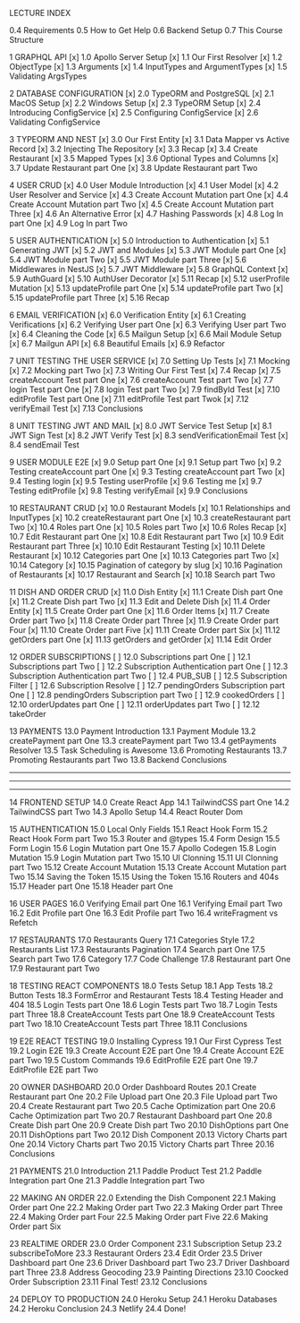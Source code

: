 LECTURE INDEX

0.4 Requirements
0.5 How to Get Help
0.6 Backend Setup
0.7 This Course Structure

1 GRAPHQL API
[x] 1.0 Apollo Server Setup
[x] 1.1 Our First Resolver
[x] 1.2 ObjectType
[x] 1.3 Arguments
[x] 1.4 InputTypes and ArgumentTypes
[x] 1.5 Validating ArgsTypes

2 DATABASE CONFIGURATION
[x] 2.0 TypeORM and PostgreSQL
[x] 2.1 MacOS Setup
[x] 2.2 Windows Setup
[x] 2.3 TypeORM Setup
[x] 2.4 Introducing ConfigService
[x] 2.5 Configuring ConfigService
[x] 2.6 Validating ConfigService

3 TYPEORM AND NEST
[x] 3.0 Our First Entity
[x] 3.1 Data Mapper vs Active Record
[x] 3.2 Injecting The Repository
[x] 3.3 Recap
[x] 3.4 Create Restaurant
[x] 3.5 Mapped Types
[x] 3.6 Optional Types and Columns
[x] 3.7 Update Restaurant part One
[x] 3.8 Update Restaurant part Two

4 USER CRUD
[x] 4.0 User Module Introduction
[x] 4.1 User Model
[x] 4.2 User Resolver and Service
[x] 4.3 Create Account Mutation part One
[x] 4.4 Create Account Mutation part Two
[x] 4.5 Create Account Mutation part Three
[x] 4.6 An Alternative Error
[x] 4.7 Hashing Passwords
[x] 4.8 Log In part One
[x] 4.9 Log In part Two

5 USER AUTHENTICATION
[x] 5.0 Introduction to Authentication
[x] 5.1 Generating JWT
[x] 5.2 JWT and Modules
[x] 5.3 JWT Module part One
[x] 5.4 JWT Module part Two
[x] 5.5 JWT Module part Three
[x] 5.6 Middlewares in NestJS
[x] 5.7 JWT Middleware
[x] 5.8 GraphQL Context
[x] 5.9 AuthGuard
[x] 5.10 AuthUser Decorator
[x] 5.11 Recap
[x] 5.12 userProfile Mutation
[x] 5.13 updateProfile part One
[x] 5.14 updateProfile part Two
[x] 5.15 updateProfile part Three
[x] 5.16 Recap

6 EMAIL VERIFICATION
[x] 6.0 Verification Entity
[x] 6.1 Creating Verifications
[x] 6.2 Verifying User part One
[x] 6.3 Verifying User part Two
[x] 6.4 Cleaning the Code
[x] 6.5 Mailgun Setup
[x] 6.6 Mail Module Setup
[x] 6.7 Mailgun API
[x] 6.8 Beautiful Emails
[x] 6.9 Refactor

7 UNIT TESTING THE USER SERVICE
[x] 7.0 Setting Up Tests
[x] 7.1 Mocking
[x] 7.2 Mocking part Two
[x] 7.3 Writing Our First Test
[x] 7.4 Recap
[x] 7.5 createAccount Test part One
[x] 7.6 createAccount Test part Two
[x] 7.7 login Test part One
[x] 7.8 login Test part Two
[x] 7.9 findById Test
[x] 7.10 editProfile Test part One
[x] 7.11 editProfile Test part Twok
[x] 7.12 verifyEmail Test
[x] 7.13 Conclusions

8 UNIT TESTING JWT AND MAIL
[x] 8.0 JWT Service Test Setup
[x] 8.1 JWT Sign Test
[x] 8.2 JWT Verify Test
[x] 8.3 sendVerificationEmail Test
[x] 8.4 sendEmail Test

9 USER MODULE E2E
[x] 9.0 Setup part One
[x] 9.1 Setup part Two
[x] 9.2 Testing createAccount part One
[x] 9.3 Testing createAccount part Two
[x] 9.4 Testing login
[x] 9.5 Testing userProfile
[x] 9.6 Testing me
[x] 9.7 Testing editProfile
[x] 9.8 Testing verifyEmail
[x] 9.9 Conclusions

10 RESTAURANT CRUD
[x] 10.0 Restaurant Models
[x] 10.1 Relationships and InputTypes
[x] 10.2 createRestaurant part One
[x] 10.3 createRestaurant part Two
[x] 10.4 Roles part One
[x] 10.5 Roles part Two
[x] 10.6 Roles Recap
[x] 10.7 Edit Restaurant part One
[x] 10.8 Edit Restaurant part Two
[x] 10.9 Edit Restaurant part Three
[x] 10.10 Edit Restaurant Testing
[x] 10.11 Delete Restaurant
[x] 10.12 Categories part One
[x] 10.13 Categories part Two
[x] 10.14 Category
[x] 10.15 Pagination of category by slug
[x] 10.16 Pagination of Restaurants
[x] 10.17 Restaurant and Search
[x] 10.18 Search part Two

11 DISH AND ORDER CRUD
[x] 11.0 Dish Entity
[x] 11.1 Create Dish part One
[x] 11.2 Create Dish part Two
[x] 11.3 Edit and Delete Dish
[x] 11.4 Order Entity
[x] 11.5 Create Order part One
[x] 11.6 Order Items
[x] 11.7 Create Order part Two
[x] 11.8 Create Order part Three
[x] 11.9 Create Order part Four
[x] 11.10 Create Order part Five
[x] 11.11 Create Order part Six
[x] 11.12 getOrders part One
[x] 11.13 getOrders and getOrder
[x] 11.14 Edit Order

12 ORDER SUBSCRIPTIONS
[ ] 12.0 Subscriptions part One
[ ] 12.1 Subscriptions part Two
[ ] 12.2 Subscription Authentication part One
[ ] 12.3 Subscription Authentication part Two
[ ] 12.4 PUB_SUB
[ ] 12.5 Subscription Filter
[ ] 12.6 Subscription Resolve
[ ] 12.7 pendingOrders Subscription part One
[ ] 12.8 pendingOrders Subscription part Two
[ ] 12.9 cookedOrders
[ ] 12.10 orderUpdates part One
[ ] 12.11 orderUpdates part Two
[ ] 12.12 takeOrder

13 PAYMENTS
13.0 Payment Introduction
13.1 Payment Module
13.2 createPayment part One
13.3 createPayment part Two
13.4 getPayments Resolver
13.5 Task Scheduling is Awesome
13.6 Promoting Restaurants
13.7 Promoting Restaurants part Two
13.8 Backend Conclusions



---------------------------------------------------------------------------------------------
---------------------------------------------------------------------------------------------
---------------------------------------------------------------------------------------------
14 FRONTEND SETUP
14.0 Create React App
14.1 TailwindCSS part One
14.2 TailwindCSS part Two
14.3 Apollo Setup
14.4 React Router Dom

15 AUTHENTICATION
15.0 Local Only Fields
15.1 React Hook Form
15.2 React Hook Form part Two
15.3 Router and @types
15.4 Form Design
15.5 Form Login
15.6 Login Mutation part One
15.7 Apollo Codegen
15.8 Login Mutation
15.9 Login Mutation part Two
15.10 UI Clonning
15.11 UI Clonning part Two
15.12 Create Account Mutation
15.13 Create Account Mutation part Two
15.14 Saving the Token
15.15 Using the Token
15.16 Routers and 404s
15.17 Header part One
15.18 Header part One

16 USER PAGES
16.0 Verifying Email part One
16.1 Verifying Email part Two
16.2 Edit Profile part One
16.3 Edit Profile part Two
16.4 writeFragment vs Refetch

17 RESTAURANTS
17.0 Restaurants Query
17.1 Categories Style
17.2 Restaurants List
17.3 Restaurants Pagination
17.4 Search part One
17.5 Search part Two
17.6 Category
17.7 Code Challenge
17.8 Restaurant part One
17.9 Restaurant part Two

18 TESTING REACT COMPONENTS
18.0 Tests Setup
18.1 App Tests
18.2 Button Tests
18.3 FormError and Restaurant Tests
18.4 Testing Header and 404
18.5 Login Tests part One
18.6 Login Tests part Two
18.7 Login Tests part Three
18.8 CreateAccount Tests part One
18.9 CreateAccount Tests part Two
18.10 CreateAccount Tests part Three
18.11 Conclusions

19 E2E REACT TESTING
19.0 Installing Cypress
19.1 Our First Cypress Test
19.2 Login E2E
19.3 Create Account E2E part One
19.4 Create Account E2E part Two
19.5 Custom Commands
19.6 EditProfile E2E part One
19.7 EditProfile E2E part Two

20 OWNER DASHBOARD
20.0 Order Dashboard Routes
20.1 Create Restaurant part One
20.2 File Upload part One
20.3 File Upload part Two
20.4 Create Restaurant part Two
20.5 Cache Optimization part One
20.6 Cache Optimization part Two
20.7 Restaurant Dashboard part One
20.8 Create Dish part One
20.9 Create Dish part Two
20.10 DishOptions part One
20.11 DishOptions part Two
20.12 Dish Component
20.13 Victory Charts part One
20.14 Victory Charts part Two
20.15 Victory Charts part Three
20.16 Conclusions

21 PAYMENTS
21.0 Introduction
21.1 Paddle Product Test
21.2 Paddle Integration part One
21.3 Paddle Integration part Two

22 MAKING AN ORDER
22.0 Extending the Dish Component
22.1 Making Order part One
22.2 Making Order part Two
22.3 Making Order part Three
22.4 Making Order part Four
22.5 Making Order part Five
22.6 Making Order part Six

23 REALTIME ORDER
23.0 Order Component
23.1 Subscription Setup
23.2 subscribeToMore
23.3 Restaurant Orders
23.4 Edit Order
23.5 Driver Dashboard part One
23.6 Driver Dashboard part Two
23.7 Driver Dashboard part Three
23.8 Address Geocoding
23.9 Painting Directions
23.10 Coocked Order Subscription
23.11 Final Test!
23.12 Conclusions

24 DEPLOY TO PRODUCTION
24.0 Heroku Setup
24.1 Heroku Databases
24.2 Heroku Conclusion
24.3 Netlify
24.4 Done!